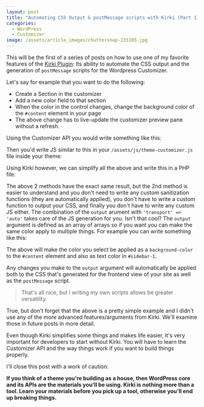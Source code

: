```yaml
---
layout: post
title: "Automating CSS Output & postMessage scripts with Kirki (Part 1)"
categories:
  - WordPress
  - Customizer
image: /assets/article_images/chuttersnap-233105.jpg
---
```


This will be the first of a series of posts on how to use one of my favorite features of the [Kirki Plugin](https://wordpress.org/plugins/kirki): Its ability to automate the CSS output and the generation of `postMessage` scripts for the Wordpress Customizer.

Let's say for example that you want to do the following:
* Create a Section in the customizer
* Add a new color field to that section
* When the color in the control changes, change the background color of the `#content` element in your page
* The above change has to live-update the customizer preview pane without a refresh.

Using the Customizer API you would write something like this:

<script src="https://gist.github.com/aristath/7b0f744a45963536864697ba01eaa0b4.js"></script>

Then you'd write JS similar to this in your `/assets/js/theme-customizer.js` file inside your theme:

<script src="https://gist.github.com/aristath/b4b460cd47a1f54f4ff4e134b3d175a0.js"></script>

Using Kirki however, we can simplify all the above and write this in a PHP file:

<script src="https://gist.github.com/aristath/afb2fa3d8be080f308f9e19cb2c500f1.js"></script>

The above 2 methods have the exact same result, but the 2nd method is easier to understand and you don't need to write any custom sanitization functions (they are automatically applied), you don't have to write a custom function to output your CSS, and finally you don't have to write any custom JS either. The combination of the `output` arument with `'transport' => 'auto'` takes care of the JS generation for you. Isn't that cool? The `output` argument is defined as an array of arrays so if you want you can make the same color apply to multiple things. For example you can write something like this:

<script src="https://gist.github.com/aristath/14470e9b46fb76a2176319120af00577.js"></script>

The above will make the color you select be applied as a `background-color` to the `#content` element and also as text color in `#sidebar-1`.

Any changes you make to the `output` argument will automatically be applied both to the CSS that's generated for the frontend view of your site as well as the `postMessage` script.

> That's all nice, but I writing my own scripts allows be greater versatility.

True, but don't forget that the above is a pretty simple example and I didn't use any of the more advanced features/arguments from Kirki. We'll examine those in future posts in more detail.

Even though Kirki simplifies some things and makes life easier, it's very important for developers to start without Kirki. You will have to learn the Customizer API and the way things work if you want to build things properly.

I'll close this post with a work of caution:

**If you think of a theme you're building as a house, then WordPress core and its APIs are the materials you'll be using. Kirki is nothing more than a tool. Learn your materials before you pick up a tool, otherwise you'll end up breaking things.**